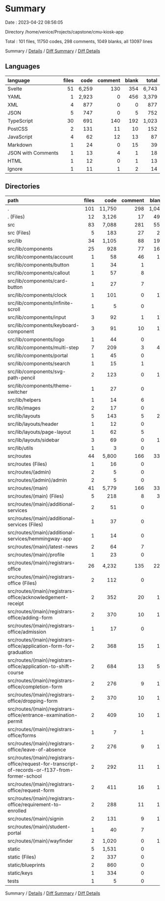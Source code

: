 # Summary

Date : 2023-04-22 08:56:05

Directory /home/venice/Projects/capstone/cmu-kiosk-app

Total : 101 files,  11750 codes, 298 comments, 1049 blanks, all 13097 lines

Summary / [Details](details.md) / [Diff Summary](diff.md) / [Diff Details](diff-details.md)

## Languages
| language | files | code | comment | blank | total |
| :--- | ---: | ---: | ---: | ---: | ---: |
| Svelte | 51 | 6,259 | 130 | 354 | 6,743 |
| YAML | 1 | 2,923 | 0 | 456 | 3,379 |
| XML | 4 | 877 | 0 | 0 | 877 |
| JSON | 5 | 747 | 0 | 5 | 752 |
| TypeScript | 30 | 691 | 140 | 192 | 1,023 |
| PostCSS | 2 | 131 | 11 | 10 | 152 |
| JavaScript | 4 | 62 | 12 | 13 | 87 |
| Markdown | 1 | 24 | 0 | 15 | 39 |
| JSON with Comments | 1 | 13 | 4 | 1 | 18 |
| HTML | 1 | 12 | 0 | 1 | 13 |
| Ignore | 1 | 11 | 1 | 2 | 14 |

## Directories
| path | files | code | comment | blank | total |
| :--- | ---: | ---: | ---: | ---: | ---: |
| . | 101 | 11,750 | 298 | 1,049 | 13,097 |
| . (Files) | 12 | 3,126 | 17 | 494 | 3,637 |
| src | 83 | 7,088 | 281 | 550 | 7,919 |
| src (Files) | 5 | 183 | 27 | 22 | 232 |
| src/lib | 34 | 1,105 | 88 | 190 | 1,383 |
| src/lib/components | 25 | 928 | 77 | 162 | 1,167 |
| src/lib/components/account | 1 | 58 | 46 | 18 | 122 |
| src/lib/components/button | 1 | 34 | 1 | 3 | 38 |
| src/lib/components/callout | 1 | 57 | 8 | 5 | 70 |
| src/lib/components/card-button | 1 | 27 | 7 | 5 | 39 |
| src/lib/components/clock | 1 | 101 | 0 | 12 | 113 |
| src/lib/components/infinite-scroll | 1 | 5 | 0 | 3 | 8 |
| src/lib/components/input | 3 | 92 | 1 | 19 | 112 |
| src/lib/components/keyboard-component | 3 | 91 | 10 | 17 | 118 |
| src/lib/components/logo | 1 | 44 | 0 | 3 | 47 |
| src/lib/components/multi-step | 7 | 209 | 3 | 48 | 260 |
| src/lib/components/portal | 1 | 45 | 0 | 4 | 49 |
| src/lib/components/search | 1 | 15 | 1 | 3 | 19 |
| src/lib/components/svg-path-pencil | 2 | 123 | 0 | 17 | 140 |
| src/lib/components/theme-switcher | 1 | 27 | 0 | 5 | 32 |
| src/lib/helpers | 1 | 14 | 6 | 4 | 24 |
| src/lib/images | 2 | 17 | 0 | 0 | 17 |
| src/lib/layouts | 5 | 143 | 5 | 22 | 170 |
| src/lib/layouts/header | 1 | 12 | 0 | 3 | 15 |
| src/lib/layouts/page-layout | 1 | 62 | 5 | 9 | 76 |
| src/lib/layouts/sidebar | 3 | 69 | 0 | 10 | 79 |
| src/lib/utils | 1 | 3 | 0 | 2 | 5 |
| src/routes | 44 | 5,800 | 166 | 338 | 6,304 |
| src/routes (Files) | 1 | 16 | 0 | 4 | 20 |
| src/routes/(admin) | 2 | 5 | 0 | 4 | 9 |
| src/routes/(admin)/admin | 2 | 5 | 0 | 4 | 9 |
| src/routes/(main) | 41 | 5,779 | 166 | 330 | 6,275 |
| src/routes/(main) (Files) | 5 | 218 | 8 | 39 | 265 |
| src/routes/(main)/additional-services | 2 | 51 | 0 | 8 | 59 |
| src/routes/(main)/additional-services (Files) | 1 | 37 | 0 | 5 | 42 |
| src/routes/(main)/additional-services/hemmingway-app | 1 | 14 | 0 | 3 | 17 |
| src/routes/(main)/latest-news | 2 | 64 | 7 | 7 | 78 |
| src/routes/(main)/profile | 1 | 23 | 0 | 7 | 30 |
| src/routes/(main)/registrars-office | 26 | 4,232 | 135 | 229 | 4,596 |
| src/routes/(main)/registrars-office (Files) | 2 | 112 | 0 | 7 | 119 |
| src/routes/(main)/registrars-office/acknowledgement-receipt | 2 | 352 | 20 | 16 | 388 |
| src/routes/(main)/registrars-office/adding-form | 2 | 370 | 10 | 16 | 396 |
| src/routes/(main)/registrars-office/admission | 1 | 17 | 0 | 3 | 20 |
| src/routes/(main)/registrars-office/application-form-for-graduation | 2 | 368 | 15 | 16 | 399 |
| src/routes/(main)/registrars-office/application-to-shift-course | 2 | 684 | 13 | 56 | 753 |
| src/routes/(main)/registrars-office/completion-form | 2 | 276 | 9 | 16 | 301 |
| src/routes/(main)/registrars-office/dropping-form | 2 | 370 | 10 | 16 | 396 |
| src/routes/(main)/registrars-office/entrance-examination-permit | 2 | 409 | 10 | 16 | 435 |
| src/routes/(main)/registrars-office/forms | 1 | 7 | 1 | 3 | 11 |
| src/routes/(main)/registrars-office/leave-of-absence | 2 | 276 | 9 | 16 | 301 |
| src/routes/(main)/registrars-office/request-for-transcript-of-records-or-f137-from-former-school | 2 | 292 | 11 | 16 | 319 |
| src/routes/(main)/registrars-office/request-form | 2 | 411 | 16 | 16 | 443 |
| src/routes/(main)/registrars-office/requirement-to-enrolled | 2 | 288 | 11 | 16 | 315 |
| src/routes/(main)/signin | 2 | 131 | 9 | 19 | 159 |
| src/routes/(main)/student-portal | 1 | 40 | 7 | 5 | 52 |
| src/routes/(main)/wayfinder | 2 | 1,020 | 0 | 16 | 1,036 |
| static | 5 | 1,531 | 0 | 3 | 1,534 |
| static (Files) | 2 | 337 | 0 | 2 | 339 |
| static/blueprints | 2 | 860 | 0 | 0 | 860 |
| static/keys | 1 | 334 | 0 | 1 | 335 |
| tests | 1 | 5 | 0 | 2 | 7 |

Summary / [Details](details.md) / [Diff Summary](diff.md) / [Diff Details](diff-details.md)